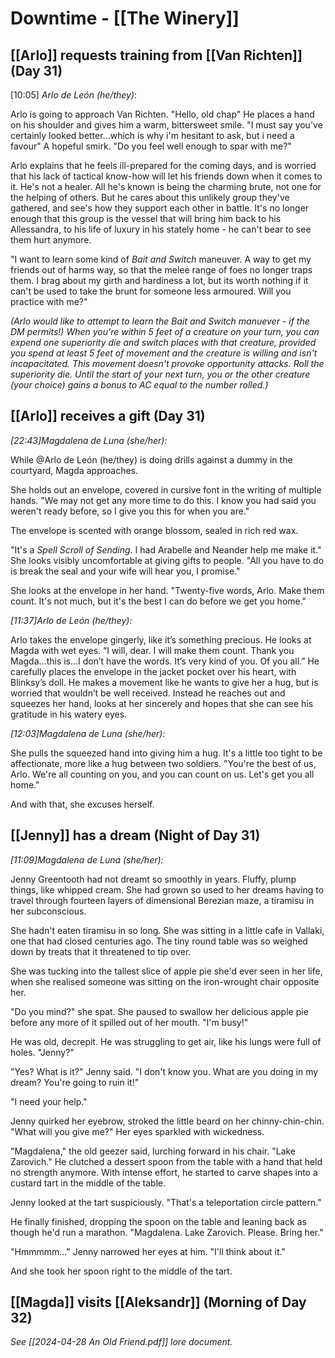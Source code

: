# Downtime - [[The Winery]]

## [[Arlo]] requests training from [[Van Richten]] (Day 31)

[10:05] _Arlo de León (he/they)_:

Arlo is going to approach Van Richten. "Hello, old chap" He places a hand on his shoulder and gives him a warm, bittersweet smile. "I must say you've certainly looked better...which is why i'm hesitant to ask, but i need a favour" A hopeful smirk. "Do you feel well enough to spar with me?"

Arlo explains that he feels ill-prepared for the coming days, and is worried that his lack of tactical know-how will let his friends down when it comes to it. He's not a healer. All he's known is being the charming brute, not one for the helping of others. But he cares about this unlikely group they've gathered, and see's how they support each other in battle. It's no longer enough that this group is the vessel that will bring him back to his Allessandra, to his life of luxury in his stately home - he can't bear to see them hurt anymore. 

"I want to learn some kind of _Bait and Switch_ maneuver. A way to get my friends out of harms way, so that the melee range of foes no longer traps them. I brag about my girth and hardiness a lot, but its worth nothing if it can't be used to take the brunt for someone less armoured. Will you practice with me?" 

*(Arlo would like to attempt to learn the Bait and Switch manuever - if the DM permits!) When you're within 5 feet of a creature on your turn, you can expend one superiority die and switch places with that creature, provided you spend at least 5 feet of movement and the creature is willing and isn't incapacitated. This movement doesn't provoke opportunity attacks. Roll the superiority die. Until the start of your next turn, you or the other creature (your choice) gains a bonus to AC equal to the number rolled.)*

## [[Arlo]] receives a gift (Day 31)

*[22:43]Magdalena de Luna (she/her):*

While @Arlo de León (he/they) is doing drills against a dummy in the courtyard, Magda approaches.

She holds out an envelope, covered in cursive font in the writing of multiple hands. "We may not get any more time to do this. I know you had said you weren't ready before, so I give you this for when you are."

The envelope is scented with orange blossom, sealed in rich red wax.

"It's a *Spell Scroll of Sending*. I had Arabelle and Neander help me make it." She looks visibly uncomfortable at giving gifts to people. "All you have to do is break the seal and your wife will hear you, I promise." 

She looks at the envelope in her hand. "Twenty-five words, Arlo. Make them count. It's not much, but it's the best I can do before we get you home."

*[11:37]Arlo de León (he/they):*

Arlo takes the envelope gingerly, like it’s something precious. He looks at Magda with wet eyes. “I will, dear. I will make them count. Thank you Magda…this is…I don’t have the words. It’s very kind of you. Of you all.” He carefully places the envelope in the jacket pocket over his heart, with Blinksy’s doll. He makes a movement like he wants to give her a hug, but is worried that wouldn’t be well received. Instead he reaches out and squeezes her hand, looks at her sincerely and hopes that she can see his gratitude in his watery eyes.


*[12:03]Magdalena de Luna (she/her):*

She pulls the squeezed hand into giving him a hug. It's a little too tight to be affectionate, more like a hug between two soldiers. "You're the best of us, Arlo. We're all counting on you, and you can count on us. Let's get you all home." 

And with that, she excuses herself.

## [[Jenny]] has a dream (Night of Day 31)

*[11:09]Magdalena de Luna (she/her)_:_*

Jenny Greentooth had not dreamt so smoothly in years. Fluffy, plump things, like whipped cream. She had grown so used to her dreams having to travel through fourteen layers of dimensional Berezian maze, a tiramisu in her subconscious.

She hadn't eaten tiramisu in so long. She was sitting in a little cafe in Vallaki, one that had closed centuries ago. The tiny round table was so weighed down by treats that it threatened to tip over.

She was tucking into the tallest slice of apple pie she'd ever seen in her life, when she realised someone was sitting on the iron-wrought chair opposite her.

"Do you mind?" she spat. She paused to swallow her delicious apple pie before any more of it spilled out of her mouth. "I'm busy!"

He was old, decrepit. He was struggling to get air, like his lungs were full of holes. "Jenny?"

"Yes? What is it?" Jenny said. "I don't know you. What are you doing in my dream? You're going to ruin it!"

"I need your help."

Jenny quirked her eyebrow, stroked the little beard on her chinny-chin-chin. "What will you give me?" Her eyes sparkled with wickedness.

"Magdalena," the old geezer said, lurching forward in his chair. "Lake Zarovich." He clutched a dessert spoon from the table with a hand that held no strength anymore. With intense effort, he started to carve shapes into a custard tart in the middle of the table.

Jenny looked at the tart suspiciously. "That's a teleportation circle pattern."

He finally finished, dropping the spoon on the table and leaning back as though he'd run a marathon. "Magdalena. Lake Zarovich. Please. Bring her."

"Hmmmmm..." Jenny narrowed her eyes at him. "I'll think about it."

And she took her spoon right to the middle of the tart.

## [[Magda]] visits [[Aleksandr]] (Morning of Day 32)

*See [[2024-04-28 An Old Friend.pdf]] lore document.*